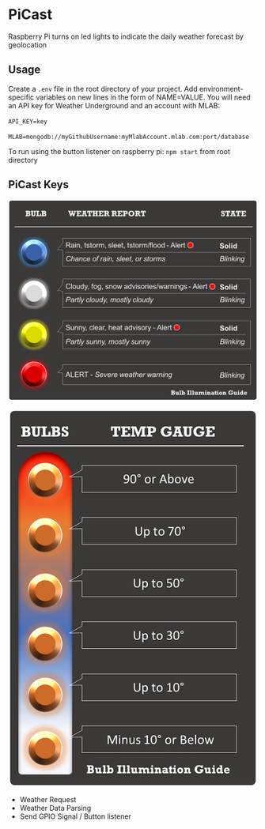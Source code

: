 # PiCast
Raspberry Pi turns on led lights to indicate the daily weather forecast by geolocation

## Usage
Create a `.env` file in the root directory of your project. Add environment-specific variables on new lines in the form of NAME=VALUE. You will need an API key for Weather Underground and an account with MLAB:

`API_KEY=key`

`MLAB=mongodb://myGithubUsername:myMlabAccount.mlab.com:port/database`

 To run using the button listener on raspberry pi:
  `npm start` from root directory

 ## PiCast Keys

 ![Forecast key](graphics-README/PI_FORECAST.png?raw=true)

 ![Temperature key](graphics-README/PI_TEMP.png?raw=true)


* Weather Request
* Weather Data Parsing
* Send GPIO Signal / Button listener

